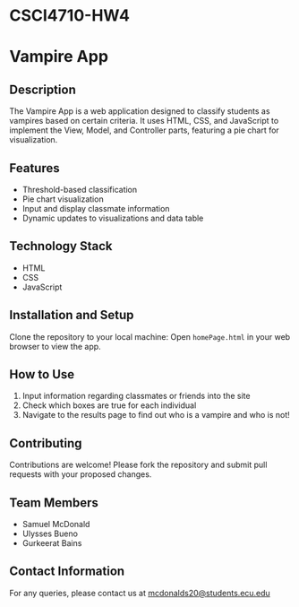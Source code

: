 # CSCI4710-HW4
# Vampire App

## Description
The Vampire App is a web application designed to classify students as vampires based on certain criteria. It uses HTML, CSS, and JavaScript to implement the View, Model, and Controller parts, featuring a pie chart for visualization.

## Features
- Threshold-based classification
- Pie chart visualization
- Input and display classmate information
- Dynamic updates to visualizations and data table

## Technology Stack
- HTML
- CSS
- JavaScript

## Installation and Setup
Clone the repository to your local machine:
Open `homePage.html` in your web browser to view the app.

## How to Use
1. Input information regarding classmates or friends into the site
2. Check which boxes are true for each individual
3. Navigate to the results page to find out who is a vampire and who is not!

## Contributing
Contributions are welcome! Please fork the repository and submit pull requests with your proposed changes.

## Team Members
- Samuel McDonald
- Ulysses Bueno
- Gurkeerat Bains

## Contact Information
For any queries, please contact us at mcdonalds20@students.ecu.edu
